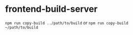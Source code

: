 # frontend-build-server

`npm run copy-build ../path/to/build`
or
`npm run copy-build ~/path/to/build`
